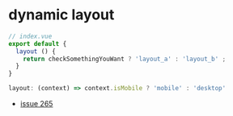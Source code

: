 

# dynamic layout

```js
// index.vue
export default {
  layout () {
    return checkSomethingYouWant ? 'layout_a' : 'layout_b' ;
  }
}
```

```js
layout: (context) => context.isMobile ? 'mobile' : 'desktop'
```

* [issue 265](https://github.com/nuxt/nuxt.js/issues/265)
